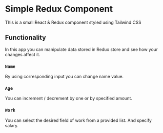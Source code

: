 # Simple Redux Component

This is a small React & Redux component styled using Tailwind CSS

## Functionality

In this app you can manipulate data stored in Redux store and see how your changes affect it.

### `Name`
By using corresponding input you can change name value.

### `Age`
You can increment / decrement by one or by specified amount.

### `Work`
You can select the desired field of work from a provided list.
And specify salary.